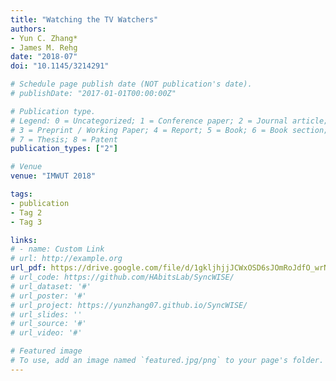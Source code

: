 ```yaml
---
title: "Watching the TV Watchers"
authors:
- Yun C. Zhang*
- James M. Rehg
date: "2018-07"
doi: "10.1145/3214291"

# Schedule page publish date (NOT publication's date).
# publishDate: "2017-01-01T00:00:00Z"

# Publication type.
# Legend: 0 = Uncategorized; 1 = Conference paper; 2 = Journal article;
# 3 = Preprint / Working Paper; 4 = Report; 5 = Book; 6 = Book section;
# 7 = Thesis; 8 = Patent
publication_types: ["2"]

# Venue
venue: "IMWUT 2018"

tags:
- publication
- Tag 2
- Tag 3

links:
# - name: Custom Link
# url: http://example.org
url_pdf: https://drive.google.com/file/d/1gkljhjjJCWxOSD6sJOmRoJdfO_wrN22m/view?usp=sharing
# url_code: https://github.com/HAbitsLab/SyncWISE/
# url_dataset: '#'
# url_poster: '#'
# url_project: https://yunzhang07.github.io/SyncWISE/
# url_slides: ''
# url_source: '#'
# url_video: '#'

# Featured image
# To use, add an image named `featured.jpg/png` to your page's folder. 
---
```

